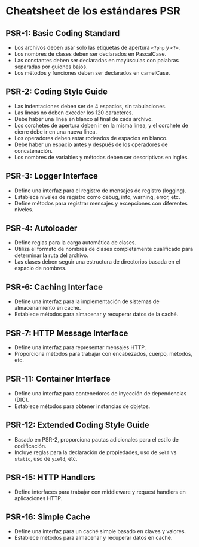# Cheatsheet de los estándares PSR

## PSR-1: Basic Coding Standard
- Los archivos deben usar solo las etiquetas de apertura `<?php` y `<?=`.
- Los nombres de clases deben ser declarados en PascalCase.
- Las constantes deben ser declaradas en mayúsculas con palabras separadas por guiones bajos.
- Los métodos y funciones deben ser declarados en camelCase.

## PSR-2: Coding Style Guide
- Las indentaciones deben ser de 4 espacios, sin tabulaciones.
- Las líneas no deben exceder los 120 caracteres.
- Debe haber una línea en blanco al final de cada archivo.
- Los corchetes de apertura deben ir en la misma línea, y el corchete de cierre debe ir en una nueva línea.
- Los operadores deben estar rodeados de espacios en blanco.
- Debe haber un espacio antes y después de los operadores de concatenación.
- Los nombres de variables y métodos deben ser descriptivos en inglés.

## PSR-3: Logger Interface
- Define una interfaz para el registro de mensajes de registro (logging).
- Establece niveles de registro como debug, info, warning, error, etc.
- Define métodos para registrar mensajes y excepciones con diferentes niveles.

## PSR-4: Autoloader
- Define reglas para la carga automática de clases.
- Utiliza el formato de nombres de clases completamente cualificado para determinar la ruta del archivo.
- Las clases deben seguir una estructura de directorios basada en el espacio de nombres.

## PSR-6: Caching Interface
- Define una interfaz para la implementación de sistemas de almacenamiento en caché.
- Establece métodos para almacenar y recuperar datos de la caché.

## PSR-7: HTTP Message Interface
- Define una interfaz para representar mensajes HTTP.
- Proporciona métodos para trabajar con encabezados, cuerpo, métodos, etc.

## PSR-11: Container Interface
- Define una interfaz para contenedores de inyección de dependencias (DIC).
- Establece métodos para obtener instancias de objetos.

## PSR-12: Extended Coding Style Guide
- Basado en PSR-2, proporciona pautas adicionales para el estilo de codificación.
- Incluye reglas para la declaración de propiedades, uso de `self` vs `static`, uso de `yield`, etc.

## PSR-15: HTTP Handlers
- Define interfaces para trabajar con middleware y request handlers en aplicaciones HTTP.

## PSR-16: Simple Cache
- Define una interfaz para un caché simple basado en claves y valores.
- Establece métodos para almacenar y recuperar datos en caché.
